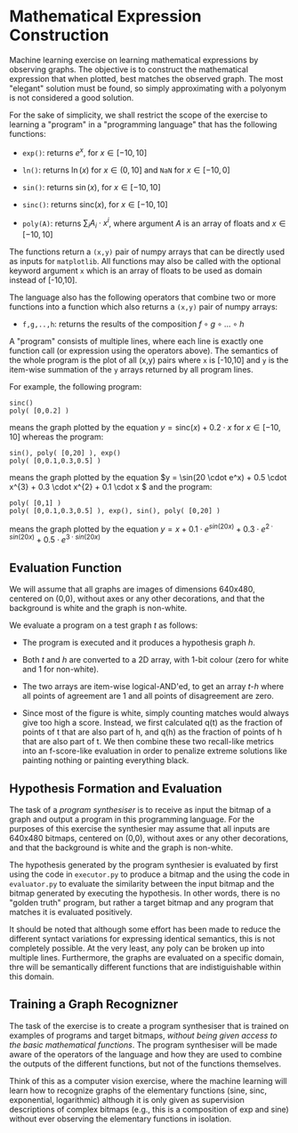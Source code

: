 # Mathematical Expression Construction

Machine learning exercise on learning mathematical expressions by
observing graphs. The objective is to construct the mathematical
expression that when plotted, best matches the observed graph. The
most "elegant" solution must be found, so simply approximating with a
polyonym is not considered a good solution.

For the sake of simplicity, we shall restrict the scope of the
exercise to learning a "program" in a "programming language" that
has the following functions:

 - `exp()`: returns $e^x$, for $x \in [-10,10]$

 - `ln()`: returns $\ln(x)$ for $x \in (0,10]$ and `NaN` for
   $x \in [-10,0]$

 - `sin()`: returns $\sin(x)$, for $x \in [-10,10]$

 - `sinc()`: returns $\mathrm{sinc}(x)$, for $x \in [-10,10]$

 - `poly(A)`: returns $\sum_{i} A_i \cdot x^i$,
    where argument $A$ is an array of floats and $x \in [-10,10]$

The functions return a `(x,y)` pair of numpy arrays that can be
directly used as inputs for `matplotlib`. All functions may also
be called with the optional keyword argument `x` which is an array
of floats to be used as domain instead of [-10,10].

The language also has the following operators that combine two or more
functions into a function which also returns a `(x,y)` pair of numpy
arrays:

 - `f,g,..,h`: returns the results of the composition
   $f \circ g \circ ... \circ h$

A "program" consists of multiple lines, where each line is exactly one
function call (or expression using the operators above). The semantics
of the whole program is the plot of all (x,y) pairs where
`x` is [-10,10] and `y` is the item-wise summation of the `y` arrays
returned by all program lines.

For example, the following program:

```
sinc()
poly( [0,0.2] )
```

means the graph plotted by the equation
$y = \mathrm{sinc}(x) + 0.2 \cdot x$ for $x \in [-10,10]$
whereas the program:

```
sin(), poly( [0,20] ), exp()
poly( [0,0.1,0.3,0.5] )
```

means the graph plotted by the equation
$y = \sin(20 \cdot e^x) + 0.5 \cdot x^{3} + 0.3 \cdot x^{2} + 0.1 \cdot x $
and the program:

```
poly( [0,1] )
poly( [0,0.1,0.3,0.5] ), exp(), sin(), poly( [0,20] )
```

means the graph plotted by the equation
$y = x + 0.1 \cdot e^{sin(20x)} + 0.3 \cdot e^{2 \cdot sin(20x)} + 0.5 \cdot e^{3 \cdot sin(20x)}$


## Evaluation Function

We will assume that all graphs are images of dimensions 640x480,
centered on (0,0), without axes or any other decorations,
and that the background is white and the graph is non-white.

We evaluate a program on a test graph _t_ as follows:

 - The program is executed and it produces a hypothesis graph _h_.

 - Both _t_ and _h_ are converted to a 2D array, with 1-bit colour
   (zero for white and 1 for non-white).

 - The two arrays are item-wise logical-AND'ed, to get an array
   _t-h_ where all points of agreement are 1 and all points of
   disagreement are zero.

 - Since most of the figure is white, simply counting matches would
   always give too high a score. Instead, we first calculated q(t) as
   the fraction of points of t that are also part of h, and q(h) as
   the fraction of points of h that are also part of t. We then
   combine these two recall-like metrics into an f-score-like
   evaluation in order to penalize extreme solutions like painting
   nothing or painting everything black.


## Hypothesis Formation and Evaluation

The task of a _program synthesiser_ is to receive as input the bitmap
of a graph and output a program in this programming language. For the
purposes of this exercise the synthesier may assume that all inputs
are 640x480 bitmaps, centered on (0,0), without axes or any other
decorations, and that the background is white and the graph is
non-white.

The hypothesis generated by the program synthesier is evaluated by
first using the code in `executor.py` to produce a bitmap and the
using the code in `evaluator.py` to evaluate the similarity between
the input bitmap and the bitmap generated by executing the hypothesis.
In other words, there is no "golden truth" program, but rather a
target bitmap and any program that matches it is evaluated positively.

It should be noted that although some effort has been made to reduce
the different syntact variations for expressing identical semantics,
this is not completely possible. At the very least, any poly can be
broken up into multiple lines. Furthermore, the graphs are evaluated
on a specific domain, thre will be semantically different functions
that are indistiguishable within this domain.


## Training a Graph Recognizner

The task of the exercise is to create a program synthesiser that is
trained on examples of programs and target bitmaps, _without being
given access to the basic mathematical functions_. The program
synthesiser will be made aware of the operators of the language and
how they are used to combine the outputs of the different functions,
but not of the functions themselves.

Think of this as a computer vision exercise, where the machine
learning will learn how to recognize graphs of the elementary functions
(sine, sinc, exponential, logarithmic) although it is only given
as supervision descriptions of complex bitmaps (e.g., this is a
composition of exp and sine) without ever observing the elementary
functions in isolation.
